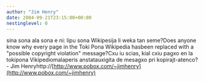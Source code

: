 ```yaml
---
author: "Jim Henry"
date: 2004-09-21T23:15:00+00:00
nestinglevel: 0
---
```

sina sona ala sona e ni: lipu sona Wikipesija li weka tan seme?Does anyone know why every page in the Toki Pona Wikipedia hasbeen replaced with a "possible copyright violation" message?Cxu iu scias, kial cxiu pagxo en la tokipona Vikipediomalaperis anstatauxigita de mesagxo pri kopirajt-atenco?- Jim Henryhttp://[http://www.pobox.com/~jimhenry](http://www.pobox.com/~jimhenry)